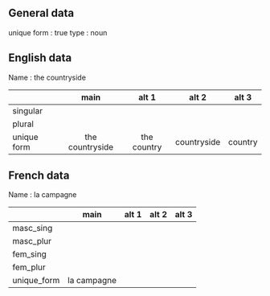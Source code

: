 ## General data

unique form : true
type : noun

## English data

Name : the countryside

|             |      main       |    alt 1    |    alt 2    | alt 3   |
| :---------- | :-------------: | :---------: | :---------: | ------- |
| singular    |                 |             |             |         |
| plural      |                 |             |             |         |
| unique form | the countryside | the country | countryside | country |

## French data

Name : la campagne

|             |    main     | alt 1 | alt 2 | alt 3 |
| :---------- | :---------: | :---: | :---: | :---: |
| masc_sing   |             |       |       |       |
| masc_plur   |             |       |       |       |
| fem_sing    |             |       |       |       |
| fem_plur    |             |       |       |       |
| unique_form | la campagne |       |       |       |


